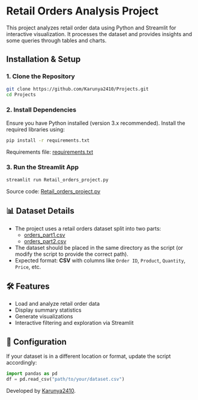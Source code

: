 # Retail Orders Analysis Project

This project analyzes retail order data using Python and Streamlit for interactive visualization. It processes the dataset and provides insights and some queries through tables and charts.

##  Installation & Setup

### **1. Clone the Repository**

```bash
git clone https://github.com/Karunya2410/Projects.git
cd Projects
```

### **2. Install Dependencies**

Ensure you have Python installed (version 3.x recommended). Install the required libraries using:

```bash
pip install -r requirements.txt
```

Requirements file: [requirements.txt](https://github.com/Karunya2410/Projects/blob/8c263618faefc7cf2152527fb095d79d723d0a42/requirements.txt)

### **3. Run the Streamlit App**

```bash
streamlit run Retail_orders_project.py
```

Source code: [Retail_orders_project.py](https://github.com/Karunya2410/Projects/blob/8c263618faefc7cf2152527fb095d79d723d0a42/Retail_orders_project.py)

## 📊 Dataset Details

- The project uses a retail orders dataset split into two parts:
  - [orders_part1.csv](https://github.com/Karunya2410/Projects/blob/8c263618faefc7cf2152527fb095d79d723d0a42/orders_part1.csv)
  - [orders_part2.csv](https://github.com/Karunya2410/Projects/blob/8c263618faefc7cf2152527fb095d79d723d0a42/orders_part2.csv)
- The dataset should be placed in the same directory as the script (or modify the script to provide the correct path).
- Expected format: **CSV** with columns like `Order ID`, `Product`, `Quantity`, `Price`, etc.

## 🛠️ Features

- Load and analyze retail order data
- Display summary statistics
- Generate visualizations 
- Interactive filtering and exploration via Streamlit

## 🔧 Configuration

If your dataset is in a different location or format, update the script accordingly:

```python
import pandas as pd
df = pd.read_csv("path/to/your/dataset.csv")
```


Developed by [Karunya2410](https://github.com/Karunya2410). 


